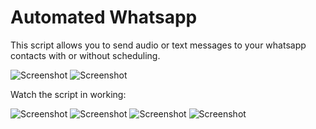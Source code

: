 # Automated Whatsapp
This script allows you to send audio or text messages to your whatsapp contacts with or without scheduling. 

![Screenshot](https://imgur.com/jfSFnbp.jpg)
![Screenshot](https://imgur.com/Ql1OE2k.jpg)

Watch the script in working: 

![Screenshot](https://imgur.com/EMZCT83.jpg)
![Screenshot](https://imgur.com/iIGnGyq.jpg)
![Screenshot](https://imgur.com/9de5zb5.jpg)
![Screenshot](https://imgur.com/bXmsHMx.jpg)